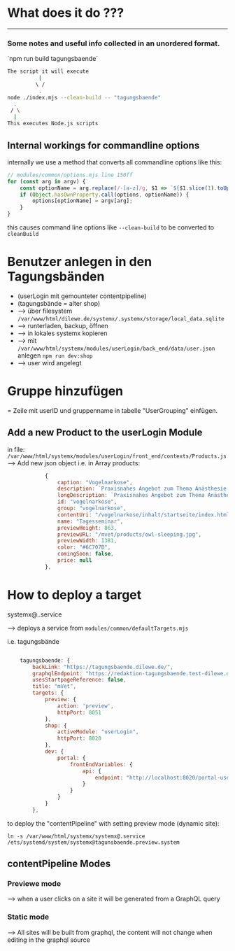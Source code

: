 # What does it do ???

---

### Some notes and useful info collected in an unordered format.
´npm run build tagungsbaende´

```bash
The script it will execute
          |
         \ /
          .
node ./index.mjs --clean-build -- "tagungsbaende"
  .
 / \
  |
This executes Node.js scripts

```

## Internal workings for commandline options

internally we use a method that converts all commandline options like this:

```JavaScript
// modules/common/options.mjs line 150ff
for (const arg in argv) {
	const optionName = arg.replace(/-[a-z]/g, $1 => `${$1.slice(1).toUpperCase()}`);
	if (Object.hasOwnProperty.call(options, optionName)) {
		options[optionName] = argv[arg];
	}
}
```
this causes command line options like
`--clean-build` to be converted to `cleanBuild`

# Benutzer anlegen in den Tagungsbänden
- (userLogin mit gemounteter contentpipeline)
- (tagungsbände = alter shop)
- --> über filesystem
`/var/www/html/dilewe.de/systemx/.systemx/storage/local_data.sqlite`
- --> runterladen, backup, öffnen
- --> in lokales systemx kopieren
- --> mit `/var/www/html/systemx/modules/userLogin/back_end/data/user.json` anlegen
`npm run dev:shop`
- --> user wird angelegt

# Gruppe hinzufügen
= Zeile mit userID und gruppenname in tabelle "UserGrouping" einfügen.

## Add a new Product to the userLogin Module

in file:
`/var/www/html/systemx/modules/userLogin/front_end/contexts/Products.js`
--> Add new json object
i.e. in Array products:
```JavaScript
			{
				caption: "Vogelnarkose",
				description: `Praxisnahes Angebot zum Thema Anästhesie und Analgesie beim Vogelpatienten mit zahlreichen Anschauungsbeispielen.`,
				longDescription: `Praxisnahes Angebot zum Thema Anästhesie und Analgesie beim Vogelpatienten mit zahlreichen Anschauungsbeispielen.`,
				id: "vogelnarkose",
				group: "vogelnarkose",
				contentUri: "/vogelnarkose/inhalt/startseite/index.html",
				name: "Tagesseminar",
				previewHeight: 863,
				previewURL: "/mvet/products/owl-sleeping.jpg",
				previewWidth: 1381,
				color: "#6C707B",
				comingSoon: false,
				price: null
			},
```


# How to deploy a target

systemx@<defaulttarget>.<defaultmodule>.service

--> deploys a service from `modules/common/defaultTargets.mjs`

i.e. tagungsbände

```JavaScript

	tagungsbaende: {
		backLink: "https://tagungsbaende.dilewe.de/",
		graphqlEndpoint: "https://redaktion-tagungsbaende.test-dilewe.de/api",
		usesStartpageReference: false,
		title: "mVet",
		targets: {
			preview: {
				action: 'preview',
				httpPort: 8051
			},
			shop: {
				activeModule: "userLogin",
				httpPort: 8020
			},
			dev: {
				portal: {
					frontEndVariables: {
						api: {
							endpoint: "http://localhost:8020/portal-user"
						}
					}
				}
			}
		},
```

to deploy the "contentPipeline" with setting preview mode (dynamic site):

`ln -s /var/www/html/systemx/systemx@.service /ets/systemd/system/systemx@tagunsbaende.preview.system`


## contentPipeline Modes

### Previewe mode
--> when a user clicks on a site it will be generated from a GraphQL query

### Static mode
--> All sites will be built from graphql, the content will not change when editing in the graphql source

